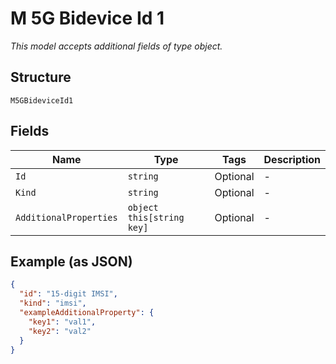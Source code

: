 
# M 5G Bidevice Id 1

*This model accepts additional fields of type object.*

## Structure

`M5GBideviceId1`

## Fields

| Name | Type | Tags | Description |
|  --- | --- | --- | --- |
| `Id` | `string` | Optional | - |
| `Kind` | `string` | Optional | - |
| `AdditionalProperties` | `object this[string key]` | Optional | - |

## Example (as JSON)

```json
{
  "id": "15-digit IMSI",
  "kind": "imsi",
  "exampleAdditionalProperty": {
    "key1": "val1",
    "key2": "val2"
  }
}
```

